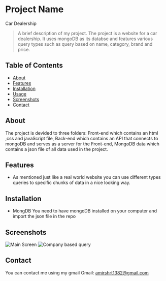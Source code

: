 # Project Name
Car Dealership

> A brief description of my project.
The project is a website for a car dealership. It uses mongoDB as its databse and features various query types such as query based on name, category, brand and price.

## Table of Contents

- [About](#about)
- [Features](#features)
- [Installation](#installation)
- [Usage](#usage)
- [Screenshots](#screenshots)
- [Contact](#contact)

## About
The project is devided to three folders:
Front-end which contains an html ,css and javaScript file,
Back-end which contains an API that connects to mongoDB and serves as a server for the Front-end,
MongoDB data which contains a json file of all data used in the project.

## Features
- As mentioned just like a real world website you can use different types queries to specific chunks of data in a nice looking way.

## Installation
- MongDB
You need to have mongoDB installed on your computer and import the json file in the repo

## Screenshots
![Main Screen](https://github.com/AmirShariati/Car-Dealership-Project/assets/126683177/31a0bd62-e438-41e0-a996-18c58988c768)
![Company based query](https://github.com/AmirShariati/Car-Dealership-Project/assets/126683177/259ae466-7d59-48eb-a636-7c9082816ccf)

## Contact
You can contact me using my gmail
Gmail: amirshrt1382@gmail.com

